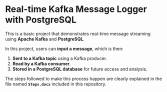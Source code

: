 # Real-time Kafka Message Logger with PostgreSQL

This is a basic project that demonstrates real-time message streaming using **Apache Kafka** and **PostgreSQL**.

In this project, users can **input a message**, which is then:
1. **Sent to a Kafka topic** using a Kafka producer.
2. **Read by a Kafka consumer**.
3. **Stored in a PostgreSQL database** for future access and analysis.

The steps followed to make this process happen are clearly explained in the file named **`Steps.docx`** included in this repository.

